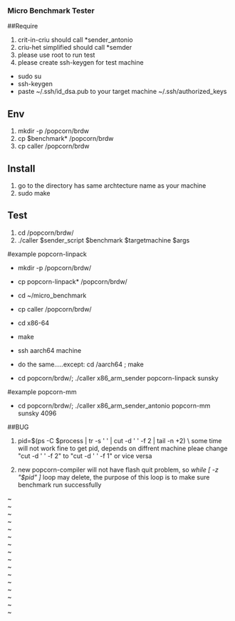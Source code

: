 ### Micro Benchmark Tester



##Require
1. crit-in-criu should call \*sender\_antonio
2. criu-het simplified should call \*semder
3. please use root to run test
4. please create ssh-keygen for test machine
- sudo su
- ssh-keygen
- paste ~/.ssh/id\_dsa.pub to your target machine ~/.ssh/authorized\_keys

## Env
1. mkdir -p /popcorn/brdw
2. cp $benchmark\* /popcorn/brdw
3. cp caller /popcorn/brdw

## Install
1. go to the directory has same archtecture name as your machine
2. sudo make

## Test
1. cd /popcorn/brdw/
2. ./caller $sender\_script $benchmark $targetmachine $args



#example popcorn-linpack
- mkdir -p /popcorn/brdw/
- cp popcorn-linpack\* /popcorn/brdw/
- cd ~/micro\_benchmark
- cp caller /popcorn/brdw/
- cd x86-64
- make
- ssh aarch64 machine
- do the same.....except: cd /aarch64 ; make


- cd popcorn/brdw/; ./caller x86\_arm\_sender popcorn-linpack sunsky 

#example popcorn-mm 
- cd popcorn/brdw/; ./caller x86\_arm\_sender\_antonio popcorn-mm sunsky 4096  


##BUG

1. pid=$(ps -C $process | tr -s ' '  | cut -d ' ' -f 2 | tail -n +2)  \ 
	some time will not work fine to get pid, depends on diffrent machine
	pleae change "cut -d ' ' -f 2" to "cut -d ' ' -f 1" or vice versa

2. new popcorn-compiler will not have flash quit problem, so *while [ -z "$pid" ]* loop 
	may delete, the purpose of this loop is to make sure benchmark run successfully


~                                                                                                    
~                                                                                                    
~                                                                                                    
~                                                                                                    
~                                                                                                    
~                                                                                                    
~                                                                                                    
~                                                                                                    
~                                                                                                    
~                                                                                                    
~                                                                                                    
~                                                                                                    
~                                                                                                    
~                                                                                                    
~                                                                                                    
~                                                                      
